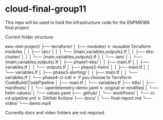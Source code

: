 # cloud-final-group11
This repo will be used to hold the infrastructure code for the ENPM818N final project

Current folder structure:

aws-otel-project/
├── terraform/
│   ├── modules/                    ← reusable Terraform modules
│   │   ├── vpc/
│   │   │   └── {main,variables,outputs}.tf
│   │   ├── eks-cluster/
│   │   │   └── {main,variables,outputs}.tf
│   │   └── iam/
│   │       └── {main,variables,outputs}.tf
│   ├── phase1-eks/
│   │   ├── main.tf
│   │   ├── variables.tf
│   │   └── outputs.tf
│   ├── phase2-helm/
│   │   ├── main.tf
│   │   └── variables.tf
│   ├── phase3-alerting/
│   │   ├── main.tf
│   │   └── variables.tf
│   └── phase4-ci-cd/                ← if you choose to Terraform CodeBuild/CodePipeline
│       ├── main.tf
│       └── variables.tf
├── k8s/
│   ├── manifests/
│   │   └── opentelemetry-demo.yaml  ← original or modified
│   └── helm-values/
│       └── values.yaml
├── .github/
│   └── workflows/
│       └── ci-cd-pipeline.yml       ← GitHub Actions
├── docs/
│   └── final-report.md
└── video/
    └── demo.mp4

Currently docs and video folders are not required
